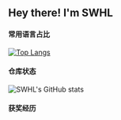  ## Hey there! I'm SWHL

#### 常用语言占比
[![Top Langs](https://github-readme-stats.vercel.app/api/top-langs/?username=SWHL&hide_title=true&hide_border=true&show_icons=true&include_all_commits=true)](https://github.com/SWHL/github-readme-stats)

#### 仓库状态
![SWHL's GitHub stats](https://github-readme-stats.vercel.app/api?username=SWHL&theme=tokyonight&hide_title=true&hide_border=true&show_icons=true&include_all_commits=true)


#### 获奖经历
